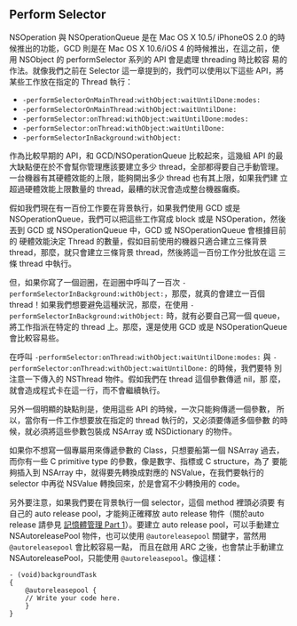Perform Selector
----------------

NSOperation 與 NSOperationQueue 是在 Mac OS X 10.5/ iPhoneOS 2.0 的時
候推出的功能，GCD 則是在 Mac OS X 10.6/iOS 4 的時候推出，在這之前，使
用 NSObject 的 performSelector 系列的 API 會是處理 threading 時比較容
易的作法。就像我們之前在 Selector 這一章提到的，我們可以使用以下這些
API，將某些工作放在指定的 Thread 執行：

- `-performSelectorOnMainThread:withObject:waitUntilDone:modes:`
- `-performSelectorOnMainThread:withObject:waitUntilDone:`
- `-performSelector:onThread:withObject:waitUntilDone:modes:`
- `-performSelector:onThread:withObject:waitUntilDone:`
- `-performSelectorInBackground:withObject:`

作為比較早期的 API，和 GCD/NSOperationQueue 比較起來，這幾組 API 的最
大缺點便在於不會幫你管理應該要建立多少 thread，全部都得要自己手動管理。
一台機器有其硬體效能的上限，能夠開出多少 thread 也有其上限，如果我們建
立超過硬體效能上限數量的 thread，最糟的狀況會造成整台機器癱瘓。

假如我們現在有一百份工作要在背景執行，如果我們使用 GCD 或是
NSOperationQueue，我們可以把這些工作寫成 block 或是 NSOperation，然後
丟到 GCD 或 NSOperationQueue 中，GCD 或 NSOperationQueue 會根據目前的
硬體效能決定 Thread 的數量，假如目前使用的機器只適合建立三條背景
thread，那麼，就只會建立三條背景 thread，然後將這一百份工作分批放在這
三條 thread 中執行。

但，如果你寫了一個迴圈，在迴圈中呼叫了一百次
`-performSelectorInBackground:withObject:`，那麼，就真的會建立一百個
thread！如果我們想要避免這種狀況，那麼，在使用
`-performSelectorInBackground:withObject:` 時，就有必要自己寫一個
queue，將工作指派在特定的 thread 上。那麼，還是使用 GCD 或是
NSOperationQueue 會比較容易些。

在呼叫 `-performSelector:onThread:withObject:waitUntilDone:modes:` 與
`-performSelector:onThread:withObject:waitUntilDone:` 的時候，我們要特
別注意一下傳入的 NSThread 物件。假如我們在 thread 這個參數傳遞 nil，那
麼，就會造成程式卡在這一行，而不會繼續執行。

另外一個明顯的缺點則是，使用這些 API 的時候，一次只能夠傳遞一個參數，
所以，當你有一件工作想要放在指定的 thread 執行的，又必須要傳遞多個參數
的時候，就必須將這些參數包裝成 NSArray 或 NSDictionary 的物件。

如果你不想寫一個專屬用來傳遞參數的 Class，只想要船第一個 NSArray 過去，
而你有一些 C primitive type 的參數，像是數字、指標或 C structure，為了
要能夠插入到 NSArray 中，就得要先轉換成對應的 NSValue，在我們要執行的
selector 中再從 NSValue 轉換回來，於是會寫不少轉換用的 code。

另外要注意，如果我們要在背景執行一個 selector，這個 method 裡頭必須要
有自己的 auto release pool，才能夠正確釋放 auto release 物件（關於auto
release 請參見
[記憶體管理 Part 1](../memory_management_part_1/README.md)）。要建立
auto release pool，可以手動建立 NSAutoreleasePool 物件，也可以使用
`@autoreleasepool` 關鍵字，當然用 `@autoreleasepool` 會比較容易一點，
而且在啟用 ARC 之後，也會禁止手動建立 NSAutoreleasePool，只能使用
`@autoreleasepool`。像這樣：

``` objc
- (void)backgroundTask
{
	@autoreleasepool {
	// Write your code here.
	}
}
```
